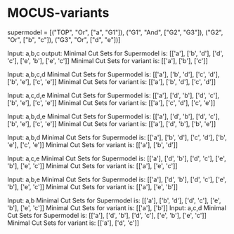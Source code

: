 # MOCUS-variants

supermodel = [("TOP", "Or", ["a", "G1"]),
      ("G1", "And", ["G2", "G3"]),
      ("G2", "Or", ["b", "c"]),
      ("G3", "Or", ["d", "e"])]

Input:  a,b,c
output: 
Minimal Cut Sets for Supermodel is:
[['a'], ['b', 'd'], ['d', 'c'], ['e', 'b'], ['e', 'c']]
Minimal Cut Sets for variant is:
[['a'], ['b'], ['c']]

Input: a,b,c,d
Minimal Cut Sets for Supermodel is:
[['a'], ['b', 'd'], ['c', 'd'], ['b', 'e'], ['c', 'e']]
Minimal Cut Sets for variant is:
[['a'], ['b', 'd'], ['c', 'd']]

Input:  a,c,d,e
Minimal Cut Sets for Supermodel is:
[['a'], ['d', 'b'], ['d', 'c'], ['b', 'e'], ['c', 'e']]
Minimal Cut Sets for variant is:
[['a'], ['c', 'd'], ['c', 'e']]

Input: a,b,d,e
Minimal Cut Sets for Supermodel is:
[['a'], ['d', 'b'], ['d', 'c'], ['b', 'e'], ['c', 'e']]
Minimal Cut Sets for variant is:
[['a'], ['d', 'b'], ['b', 'e']]

Input: a,b,d
Minimal Cut Sets for Supermodel is:
[['a'], ['b', 'd'], ['c', 'd'], ['b', 'e'], ['c', 'e']]
Minimal Cut Sets for variant is:
[['a'], ['b', 'd']]

Input: a,c,e
Minimal Cut Sets for Supermodel is:
[['a'], ['d', 'b'], ['d', 'c'], ['e', 'b'], ['e', 'c']]
Minimal Cut Sets for variant is:
[['a'], ['e', 'c']]

Input: a,b,e
Minimal Cut Sets for Supermodel is:
[['a'], ['d', 'b'], ['d', 'c'], ['e', 'b'], ['e', 'c']]
Minimal Cut Sets for variant is:
[['a'], ['e', 'b']]

Input: a,b
Minimal Cut Sets for Supermodel is:
[['a'], ['b', 'd'], ['d', 'c'], ['e', 'b'], ['e', 'c']]
Minimal Cut Sets for variant is:
[['a'], ['b']]
Input: a,c,d
Minimal Cut Sets for Supermodel is:
[['a'], ['d', 'b'], ['d', 'c'], ['e', 'b'], ['e', 'c']]
Minimal Cut Sets for variant is:
[['a'], ['d', 'c']]

